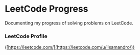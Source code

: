 # LeetCode Progress

Documenting my progress of solving problems on LeetCode.

### LeetCode Profile

([https://leetcode.com/](https://leetcode.com/u/lisamandro/))
